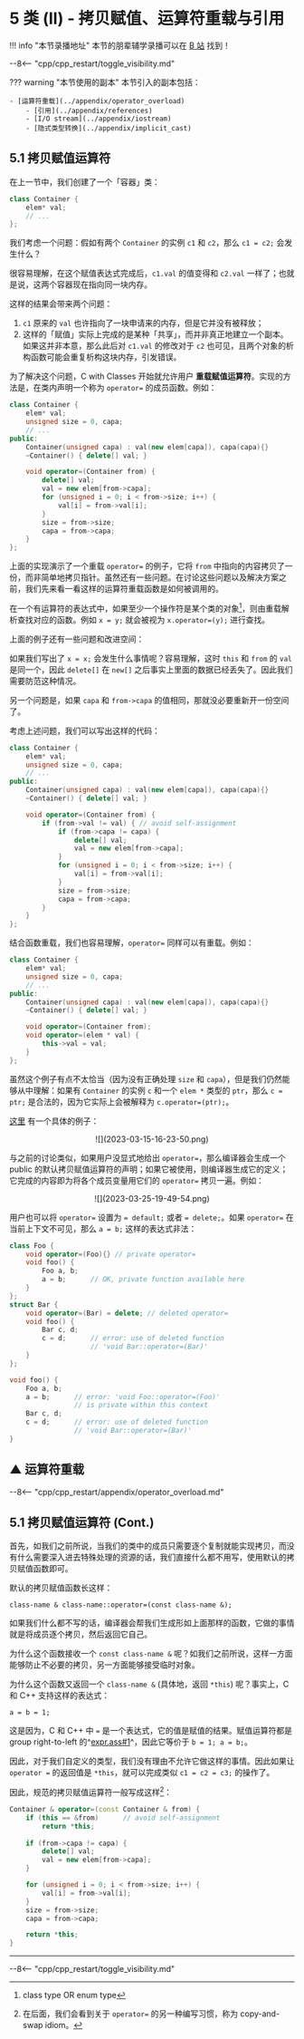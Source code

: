 # 5 类 (II) - 拷贝赋值、运算符重载与引用

!!! info "本节录播地址"
    本节的朋辈辅学录播可以在 [B 站](https://www.bilibili.com/video/BV1bo4y1p7aq/?spm_id_from=333.788&vd_source=c5a9383e47adf0fdb6896be9dbbc50fc) 找到！

--8<-- "cpp/cpp_restart/toggle_visibility.md"

??? warning "本节使用的副本"
    本节引入的副本包括：

    - [运算符重载](../appendix/operator_overload)
        - [引用](../appendix/references)
        - [I/O stream](../appendix/iostream)
        - [隐式类型转换](../appendix/implicit_cast)

## 5.1 拷贝赋值运算符

在上一节中，我们创建了一个「容器」类：

```c++ linenums="1"
class Container {
    elem* val;
    // ...
};
```

我们考虑一个问题：假如有两个 `Container` 的实例 `c1` 和 `c2`，那么 `c1 = c2;` 会发生什么？

很容易理解，在这个赋值表达式完成后，`c1.val` 的值变得和 `c2.val` 一样了；也就是说，这两个容器现在指向同一块内存。

这样的结果会带来两个问题：

1. `c1` 原来的 `val` 也许指向了一块申请来的内存，但是它并没有被释放；
2. 这样的「赋值」实际上完成的是某种「共享」，而并非真正地建立一个副本。如果这并非本意，那么此后对 `c1.val` 的修改对于 `c2` 也可见，且两个对象的析构函数可能会重复析构这块内存，引发错误。

为了解决这个问题，C with Classes 开始就允许用户 **重载赋值运算符**。实现的方法是，在类内声明一个称为 `operator=` 的成员函数。例如：

```c++ linenums="1"
class Container {
    elem* val;
    unsigned size = 0, capa;
    // ...
public:
    Container(unsigned capa) : val(new elem[capa]), capa(capa){}
    ~Container() { delete[] val; }

    void operator=(Container from) {
        delete[] val;
        val = new elem[from->capa];
        for (unsigned i = 0; i < from->size; i++) {
            val[i] = from->val[i];
        }
        size = from->size;
        capa = from->capa;
    }
};
```

上面的实现演示了一个重载 `operator=` 的例子，它将 `from` 中指向的内容拷贝了一份，而非简单地拷贝指针。虽然还有一些问题。在讨论这些问题以及解决方案之前，我们先来看一看这样的运算符重载函数是如何被调用的。

在一个有运算符的表达式中，如果至少一个操作符是某个类的对象[^overload_op_enum]，则由重载解析查找对应的函数。例如 `x = y;` 就会被视为 `x.operator=(y);` 进行查找。

[^overload_op_enum]: class type OR enum type

上面的例子还有一些问题和改进空间：

如果我们写出了 `x = x;` 会发生什么事情呢？容易理解，这时 `this` 和 `from` 的 `val` 是同一个，因此 `delete[]` 在 `new[]` 之后事实上里面的数据已经丢失了。因此我们需要防范这种情况。

另一个问题是，如果 `capa` 和 `from->capa` 的值相同，那就没必要重新开一份空间了。

考虑上述问题，我们可以写出这样的代码：

```c++ linenums="1"
class Container {
    elem* val;
    unsigned size = 0, capa;
    // ...
public:
    Container(unsigned capa) : val(new elem[capa]), capa(capa){}
    ~Container() { delete[] val; }

    void operator=(Container from) {
        if (from->val != val) { // avoid self-assignment
            if (from->capa != capa) {
                delete[] val;
                val = new elem[from->capa];
            }
            for (unsigned i = 0; i < from->size; i++) {
                val[i] = from->val[i];
            }
            size = from->size;
            capa = from->capa;
        }
    }
};
```

结合函数重载，我们也容易理解，`operator=` 同样可以有重载。例如：

```c++ linenums="1"
class Container {
    elem* val;
    unsigned size = 0, capa;
    // ...
public:
    Container(unsigned capa) : val(new elem[capa]), capa(capa){}
    ~Container() { delete[] val; }

    void operator=(Container from);
    void operator=(elem * val) {
        this->val = val;
    }
};
```

虽然这个例子有点不太恰当（因为没有正确处理 `size` 和 `capa`），但是我们仍然能够从中理解：如果有 `Container` 的实例 `c` 和一个 `elem *` 类型的 `ptr`，那么 `c = ptr;` 是合法的，因为它实际上会被解释为 `c.operator=(ptr);`。

[这里](https://godbolt.org/z/jKvvsK8xP) 有一个具体的例子：

<center>![](2023-03-15-16-23-50.png)</center>

与之前的讨论类似，如果用户没显式地给出 `operator=`，那么编译器会生成一个 public 的默认拷贝赋值运算符的声明；如果它被使用，则编译器生成它的定义；它完成的内容即为将各个成员变量用它们的 `operator=` 拷贝一遍。例如：

<center>![](2023-03-25-19-49-54.png)</center>

用户也可以将 `operator=` 设置为 `= default;` 或者 `= delete;`。如果 `operator=` 在当前上下文不可见，那么 `a = b;` 这样的表达式非法：

```c++
class Foo { 
    void operator=(Foo){} // private operator=
    void foo() {
        Foo a, b;
        a = b;      // OK, private function available here
    }
};
struct Bar { 
    void operator=(Bar) = delete; // deleted operator=
    void foo() {
        Bar c, d;
        c = d;      // error: use of deleted function 
                    // 'void Bar::operator=(Bar)'
    }
};

void foo() {
    Foo a, b;
    a = b;      // error: 'void Foo::operator=(Foo)' 
                // is private within this context
    Bar c, d;
    c = d;      // error: use of deleted function 
                // 'void Bar::operator=(Bar)'
}
```

## ▲ 运算符重载

--8<-- "cpp/cpp_restart/appendix/operator_overload.md"

## 5.1 拷贝赋值运算符 (Cont.)

首先，如我们之前所说，当我们的类中的成员只需要逐个复制就能实现拷贝，而没有什么需要深入进去特殊处理的资源的话，我们直接什么都不用写，使用默认的拷贝赋值函数即可。

默认的拷贝赋值函数长这样：

`class-name & class-name::operator=(const class-name &);`

如果我们什么都不写的话，编译器会帮我们生成形如上面那样的函数，它做的事情就是将成员逐个拷贝，然后返回它自己。

为什么这个函数接收一个 `const class-name &` 呢？如我们之前所说，这样一方面能够防止不必要的拷贝，另一方面能够接受临时对象。

为什么这个函数又返回一个 `class-name &` (具体地，返回 `*this`) 呢？事实上，C 和 C++ 支持这样的表达式：

`a = b = 1;`

这是因为，C 和 C++ 中 `=` 是一个表达式，它的值是赋值的结果。赋值运算符都是 group right-to-left 的^[expr.ass#1](https://timsong-cpp.github.io/cppwp/n4868/expr.ass#1)^，因此它等价于 `b = 1; a = b;`。

因此，对于我们自定义的类型，我们没有理由不允许它做这样的事情。因此如果让 `operator =` 的返回值是 `*this`，就可以完成类似 `c1 = c2 = c3;` 的操作了。

因此，规范的拷贝赋值运算符一般写成这样[^copy_and_swap]：

```c++ linenums="1"
Container & operator=(const Container & from) {
    if (this == &from)      // avoid self-assignment
        return *this;
 
    if (from->capa != capa) {
        delete[] val;
        val = new elem[from->capa];
    }

    for (unsigned i = 0; i < from->size; i++) {
        val[i] = from->val[i];
    }
    size = from->size;
    capa = from->capa;

    return *this;
}
```

[^copy_and_swap]: 在后面，我们会看到关于 `operator=` 的另一种编写习惯，称为 copy-and-swap idiom。

---

--8<-- "cpp/cpp_restart/toggle_visibility.md"